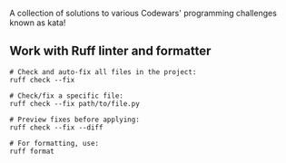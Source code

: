 A collection of solutions to various Codewars' programming challenges known as kata!



## Work with Ruff linter and formatter

```
# Check and auto-fix all files in the project:
ruff check --fix

# Check/fix a specific file:
ruff check --fix path/to/file.py

# Preview fixes before applying:
ruff check --fix --diff

# For formatting, use:
ruff format
```
